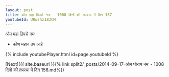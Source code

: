 ```yaml
---
layout: post
title: ओम महा ठिपसे नमः - 1008 दिनों की तपस्या में दिन 157
youtubeId: URwshz18JCM
---
```

 
 
 ओम महा ठिपसे नमः  
 
 -  कोण महान तप आहे 
 
  
 
  
 
 
 
 
 
 


{% include youtubePlayer.html id=page.youtubeId %}
 
[Next]({{ site.baseurl }}{% link  split2/_posts/2014-09-17-ओम घोराय नमः - 1008 दिनों की तपस्या में दिन 156.md%})
 
